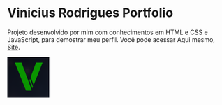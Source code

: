 # Vinicius Rodrigues Portfolio
Projeto desenvolvido por mim com conhecimentos em HTML e CSS e JavaScript, para demostrar meu perfil.
Você pode acessar Aqui mesmo, [Site](https://viniciusrodrigues.netlify.app).<br>

<img src="Captura de tela 2023-09-22 173525.png" alt="logo">
